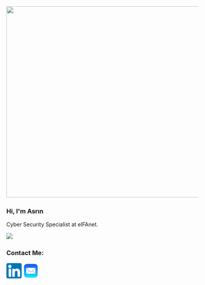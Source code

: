 
<img src="https://github.com/asrinhaktan/asrinhaktan/blob/main/cs-an.gif" width="800" height="500">

### Hi, I'm Asrın

Cyber Security Specialist at elFAnet.

![](https://komarev.com/ghpvc/?username=asrinhaktan&color=red)


<h3>Contact Me:</h3>
<a href="https://www.linkedin.com/in/asrın-haktan-şahin-3a6b03195/" target="_blank"><img src="https://github.com/asrinhaktan/asrinhaktan/blob/main/174857.png" alt="fotoğraf yok" height="40" width="40"></a>   <a href="mailto:asrinhaktan@icloud.com" target="_blank"><img src="https://github.com/asrinhaktan/asrinhaktan/blob/main/Apple_Mail-512.jpg" alt="fotoğraf yok" height="40" width="40"></a>
